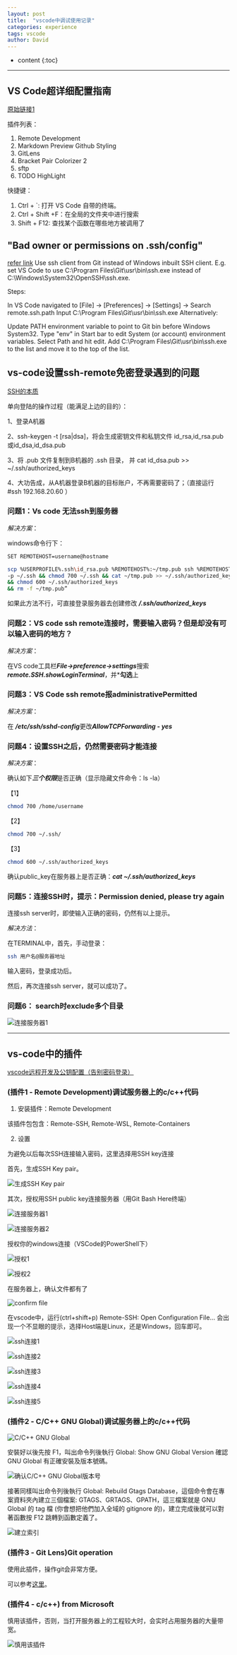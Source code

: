 ```yaml
---
layout: post
title:  "vscode中调试使用记录"
categories: experience
tags: vscode
author: David
---
```


* content
{:toc}

---

## VS Code超详细配置指南
[原始链接1](https://mp.weixin.qq.com/s/JAiYgvctNgM-_ygN0CUpag)

插件列表：
1. Remote Development
2. Markdown Preview Github Styling
3. GitLens
4. Bracket Pair Colorizer 2
5. sftp
6. TODO HighLight

快捷键：
1. Ctrl + `: 打开 VS Code 自带的终端。
2. Ctrl + Shift +F：在全局的文件夹中进行搜索
3. Shift + F12: 查找某个函数在哪些地方被调用了

## "Bad owner or permissions on .ssh/config"
[refer link](https://stackoverflow.com/questions/49926386/openssh-windows-bad-owner-or-permissions)
Use ssh client from Git instead of Windows inbuilt SSH client. E.g. set VS Code to use C:\Program Files\Git\usr\bin\ssh.exe instead of C:\Windows\System32\OpenSSH\ssh.exe.

Steps:

In VS Code navigated to [File] -> [Preferences] -> [Settings] -> Search remote.ssh.path
Input C:\Program Files\Git\usr\bin\ssh.exe
Alternatively:

Update PATH environment variable to point to Git bin before Windows System32.
Type "env" in Start bar to edit System (or account) environment variables.
Select Path and hit edit.
Add C:\Program Files\Git\usr\bin\ssh.exe to the list and move it to the top of the list.

## vs-code设置ssh-remote免密登录遇到的问题

[SSH的本质](https://blog.csdn.net/dongwuming/article/details/9705595)

单向登陆的操作过程（能满足上边的目的）：

1、登录A机器

2、ssh-keygen -t [rsa|dsa]，将会生成密钥文件和私钥文件 id_rsa,id_rsa.pub或id_dsa,id_dsa.pub

3、将 .pub 文件复制到B机器的 .ssh 目录， 并 cat id_dsa.pub >> ~/.ssh/authorized_keys

4、大功告成，从A机器登录B机器的目标账户，不再需要密码了；（直接运行 #ssh 192.168.20.60 ）

### 问题1：Vs code 无法ssh到服务器

*解决方案*：

windows命令行下：
```bash
SET REMOTEHOST=username@hostname

scp %USERPROFILE%.ssh\id_rsa.pub %REMOTEHOST%:~/tmp.pub ssh %REMOTEHOST% “mkdir
-p ~/.ssh && chmod 700 ~/.ssh && cat ~/tmp.pub >> ~/.ssh/authorized_keys
&& chmod 600 ~/.ssh/authorized_keys
&& rm -f ~/tmp.pub”
```
如果此方法不行，可直接登录服务器去创建修改
***/.ssh/authorized_keys***

### 问题2：VS code ssh remote连接时，需要输入密码？但是却没有可以输入密码的地方？

*解决方案*：

在VS code工具栏***File->preference->settings***搜索 ***remote.SSH.showLoginTerminal***，并***勾选**上

### 问题3：VS Code ssh remote报administrativePermitted

*解决方案*：

在 ***/etc/ssh/sshd-config***更改***AllowTCPForwarding - yes***

### 问题4：设置SSH之后，仍然需要密码才能连接

*解决方案*：

确认如下***三个权限***是否正确（显示隐藏文件命令：ls -la）

【1】
```bash
chmod 700 /home/username
```
【2】
```bash
chmod 700 ~/.ssh/
```
【3】
```bash
chmod 600 ~/.ssh/authorized_keys
```

确认public_key在服务器上是否正确：***cat ~/.ssh/authorized_keys***

### 问题5：连接SSH时，提示：Permission denied, please try again

连接ssh server时，即使输入正确的密码，仍然有以上提示。

*解决方法*：

在TERMINAL中，首先，手动登录：

```bash
ssh 用户名@服务器地址
```

输入密码，登录成功后。

然后，再次连接ssh server，就可以成功了。

### 问题6： search时exclude多个目录

![连接服务器1](https://github.com/titron/titron.github.io/raw/master/img/2020-06-05-vscode_memo_exclude_folders.png)



---------------------
## vs-code中的插件
[vscode远程开发及公钥配置（告别密码登录）](https://blog.csdn.net/u010417914/article/details/96918562)

### (插件1 - Remote Development)调试服务器上的c/c++代码

1. 安装插件：Remote Development

该插件包包含：Remote-SSH, Remote-WSL, Remote-Containers

2. 设置

为避免以后每次SSH连接输入密码，这里选择用SSH key连接

首先，生成SSH Key pair。

![生成SSH Key pair](https://github.com/titron/titron.github.io/raw/master/img/2020-06-05-vscode_memo_1.png)

其次，授权用SSH public key连接服务器（用Git Bash Here终端）

![连接服务器1](https://github.com/titron/titron.github.io/raw/master/img/2020-06-05-vscode_memo_2.png)

![连接服务器2](https://github.com/titron/titron.github.io/raw/master/img/2020-06-05-vscode_memo_3.png)

授权你的windows连接（VSCode的PowerShell下）

![授权1](https://github.com/titron/titron.github.io/raw/master/img/2020-06-05-vscode_memo_authorize1.png)

![授权2](https://github.com/titron/titron.github.io/raw/master/img/2020-06-05-vscode_memo_authorize2.png)

在服务器上，确认文件都有了

![confirm file](https://github.com/titron/titron.github.io/raw/master/img/2020-06-05-vscode_memo_confirmFile.png)

在vscode中，运行(ctrl+shift+p) Remote-SSH: Open Configuration File...
会出现一个不显眼的提示，选择Host端是Linux，还是Windows，回车即可。

![ssh连接1](https://github.com/titron/titron.github.io/raw/master/img/2020-06-05-vscode_memo_ssh1.png)

![ssh连接2](https://github.com/titron/titron.github.io/raw/master/img/2020-06-05-vscode_memo_ssh2.png)

![ssh连接3](https://github.com/titron/titron.github.io/raw/master/img/2020-06-05-vscode_memo_ssh3.png)

![ssh连接4](https://github.com/titron/titron.github.io/raw/master/img/2020-06-05-vscode_memo_ssh4.png)

![ssh连接5](https://github.com/titron/titron.github.io/raw/master/img/2020-06-05-vscode_memo_ssh5.png)

### (插件2 - C/C++ GNU Global)调试服务器上的c/c++代码

![C/C++ GNU Global](https://github.com/titron/titron.github.io/raw/master/img/2020-06-05-vscode_memo_gnu_global1.png)

安裝好以後先按 F1，叫出命令列後執行 Global: Show GNU Global Version 確認 GNU Global 有正確安裝及版本號碼。

![确认C/C++ GNU Global版本号](https://github.com/titron/titron.github.io/raw/master/img/2020-06-05-vscode_memo_gnu_global2.png)

接著同樣叫出命令列後執行 Global: Rebuild Gtags Database，這個命令會在專案資料夾內建立三個檔案: GTAGS、GRTAGS、GPATH，這三檔案就是 GNU Global 的 tag  檔 (你會想把他們加入全域的 gitignore 的)，建立完成後就可以對著函數按 F12 跳轉到函數定義了。

![建立索引](https://github.com/titron/titron.github.io/raw/master/img/2020-06-05-vscode_memo_end.png)

### (插件3 - Git Lens)Git operation

使用此插件，操作git会非常方便。

可以参考[这里](https://titron.github.io/2020/10/13/vscode_gitlens_guide/)。

### (插件4 - c/c++) from Microsoft

慎用该插件，否则，当打开服务器上的工程较大时，会实时占用服务器的大量带宽。

![慎用该插件](https://github.com/titron/titron.github.io/raw/master/img/2020-06-05-vscode_memo_c_cplus.png)



